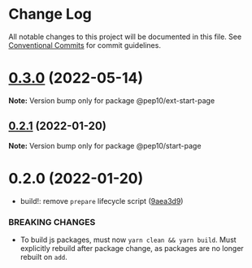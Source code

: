 # Change Log

All notable changes to this project will be documented in this file.
See [Conventional Commits](https://conventionalcommits.org) for commit guidelines.

# [0.3.0](https://github.com/eclipse-theia/theia-blueprint/compare/v0.2.1...v0.3.0) (2022-05-14)

**Note:** Version bump only for package @pep10/ext-start-page





## [0.2.1](https://github.com/eclipse-theia/theia-blueprint/compare/v0.2.0...v0.2.1) (2022-01-20)

**Note:** Version bump only for package @pep10/start-page





# 0.2.0 (2022-01-20)


* build!: remove `prepare` lifecycle script ([9aea3d9](https://github.com/eclipse-theia/theia-blueprint/commit/9aea3d90ddb5154c78e56cfc6e11e977a7fd18f3))


### BREAKING CHANGES

* To build js packages, must now `yarn clean && yarn build`.
Must explicitly rebuild after package change, as packages are no longer rebuilt on `add`.
